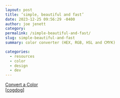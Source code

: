 ```yaml
---
layout: post
title: ‘simple, beautiful and fast’
date: 2023-12-25 09:56:29 -0400
author: joe jenett
category: 
permalink: /simple-beautiful-and-fast/
slug: simple-beautiful-and-fast
summary: color converter (HEX, RGB, HSL and CMYK)

categories:
  - resources
  - color
  - design
  - dev
---
```

<p>
<a title="Convert colors between formats HEX, RGB, HSL and CMYK." href="https://convertacolor.com/">Convert a Color</a><br>[<a href="https://pinboard.in/u:cogdog">cogdog</a>]
</p>

<a style="display:none;" href="https://brid.gy/publish/mastodon"><small>(cross-posted to mastodon)</small></a>